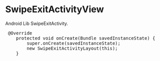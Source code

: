 # SwipeExitActivityView
Android Lib SwipeExitActivity.

<pre>
 @Override
    protected void onCreate(Bundle savedInstanceState) {
        super.onCreate(savedInstanceState); 
        new SwipeExitActivityLayout(this);
    }
</pre>
